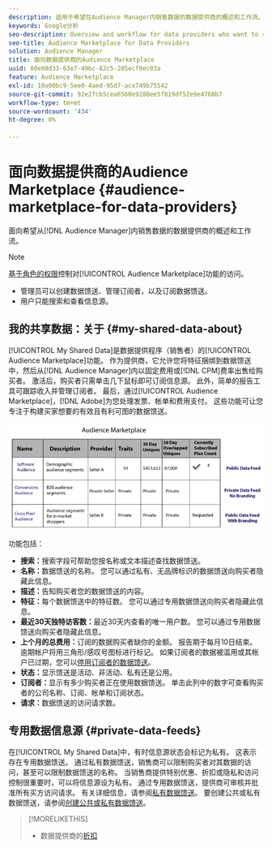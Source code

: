 ```yaml
---
description: 适用于希望在Audience Manager内销售数据的数据提供商的概述和工作流。
keywords: Google分析
seo-description: Overview and workflow for data providers who want to sell data from within Audience Manager.
seo-title: Audience Marketplace for Data Providers
solution: Audience Manager
title: 面向数据提供商的Audience Marketplace
uuid: 80e60d33-63e7-496c-82c5-205ecf0ec03a
feature: Audience Marketplace
exl-id: 10a00bc9-5ee0-4aed-95d7-ace749b75542
source-git-commit: 92e2fcb5cea6560e9288ee5f819df52e9e4768b7
workflow-type: tm+mt
source-wordcount: '434'
ht-degree: 0%

---
```


# 面向数据提供商的Audience Marketplace {#audience-marketplace-for-data-providers}

面向希望从[!DNL Audience Manager]内销售数据的数据提供商的概述和工作流。

<!-- c_marketplace_provider.xml -->

>[!NOTE]
>
>[基于角色的权限](../../../reporting/reports-dashboard.md)控制对[!UICONTROL Audience Marketplace]功能的访问。
>
>* 管理员可以创建数据馈送、管理订阅者，以及订阅数据馈送。
>* 用户只能搜索和查看信息源。

## 我的共享数据：关于 {#my-shared-data-about}

[!UICONTROL My Shared Data]是数据提供程序（销售者）的[!UICONTROL Audience Marketplace]功能。 作为提供商，它允许您将特征捆绑到数据馈送中，然后从[!DNL Audience Manager]内以固定费用或[!DNL CPM]费率出售给购买者。 激活后，购买者只需单击几下鼠标即可订阅信息源。 此外，简单的报告工具可跟踪收入并管理订阅者。 最后，通过[!UICONTROL Audience Marketplace]，[!DNL Adobe]为您处理发票、帐单和费用支付。 这些功能可让您专注于构建买家想要的有效且有利可图的数据馈送。

![](assets/seller_marketplace.png)

<!-- c_myshared_data.xml -->

功能包括：

* **搜索：**&#x200B;搜索字段可帮助您按名称或文本描述查找数据馈送。
* **名称：**&#x200B;数据馈送的名称。 您可以通过私有、无品牌标识的数据馈送向购买者隐藏此信息。
* **描述：**&#x200B;告知购买者您的数据馈送的内容。
* **特征：**&#x200B;每个数据馈送中的特征数。 您可以通过专用数据馈送向购买者隐藏此信息。
* **最近30天独特访客数：**&#x200B;最近30天内查看的唯一用户数。 您可以通过专用数据馈送向购买者隐藏此信息。
* **上个月的总费用：**&#x200B;订阅的数据购买者缺你的金额。 报告期于每月10日结束。 逾期帐户将用三角形/感叹号图标进行标记。 如果订阅者的数据被滥用或其帐户已过期，您可以[停用订阅者的数据馈送](../../../features/audience-marketplace/marketplace-data-providers/marketplace-create-manage-feeds.md#deactivate-data-feed)。
* **状态：**&#x200B;显示馈送是活动、非活动、私有还是公用。
* **订阅者：**&#x200B;显示有多少购买者正在使用数据馈送。 单击此列中的数字可查看购买者的公司名称、订阅、帐单和订阅状态。
* **请求：**&#x200B;数据馈送的访问请求数。

## 专用数据信息源 {#private-data-feeds}

在[!UICONTROL My Shared Data]中，有时信息源状态会标记为私有。 这表示存在专用数据馈送。 通过私有数据馈送，销售商可以限制购买者对其数据的访问，甚至可以限制数据馈送的名称。 当销售商提供特别优惠、折扣或隐私和访问控制很重要时，可以将信息源设为私有。 通过专用数据馈送，提供商可审核并批准所有买方访问请求。 有关详细信息，请参阅[私有数据馈送](../../../features/audience-marketplace/marketplace-private-feeds.md)。 要创建公共或私有数据馈送，请参阅[创建公共或私有数据馈送](../../../features/audience-marketplace/marketplace-data-providers/marketplace-create-manage-feeds.md#create-public-private-data-feed)。

>[!MORELIKETHIS]
>
>* 数据提供商的[折扣](../../../features/audience-marketplace/marketplace-data-providers/marketplace-create-manage-feeds.md#discounts)
